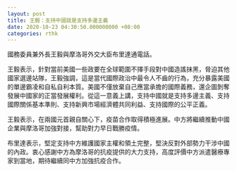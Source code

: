```yaml
---
layout: post
title: 王毅：支持中國就是支持多邊主義
date: 2020-10-23 04:30:50.000000000 +08:00
categories: rthk
---
```


國務委員兼外長王毅與摩洛哥外交大臣布里達通電話。

王毅表示，針對當前美國一些政要在全球範圍不擇手段對中國造謠抹黑，脅迫其他國家選邊站隊，王毅強調，這是當代國際政治中最令人不齒的行為，充分暴露美國的單邊霸凌和自私自利本質。美國不僅放棄自己應當承擔的國際義務，還企圖剝奪發展中國家的正當發展權利。從這一意義上講，支持中國就是支持多邊主義、支持國際關係基本準則、支持新興市場經濟體共同利益、支持國際的公平正義。

王毅表示，在兩國元首親自關心下，疫苗合作取得積極進展。中方將繼續推動中國企業與摩洛哥加強對接，幫助對力早日戰勝疫情。

布里達表示，堅定支持中方維護國家主權和領土完整，堅決反對外部勢力干涉中國的內政。衷心感謝中方為摩洛哥的抗疫提供的大力支持，高度評價中方派遣醫療專家到當地，期待繼續同中方加強抗疫合作。
